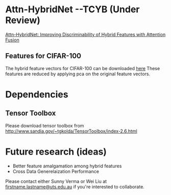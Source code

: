 # Attn-HybridNet --TCYB (Under Review)
[Attn-HybridNet: Improving Discriminability of Hybrid Features with Attention Fusion](https://arxiv.org/abs/2010.06096)



## Features for CIFAR-100
The hybrid feature vectors for CIFAR-100 can be downloaded [here](https://drive.google.com/drive/folders/1SnqntMMqG78OG1DDGQabvr_UT4Cuv7zo?usp=sharing)
These features are reduced by applying pca on the original feature vectors.

# Dependencies
## Tensor Toolbox
Please download tensor toolbox from http://www.sandia.gov/~tgkolda/TensorToolbox/index-2.6.html

# Future research (ideas)
- Better feature amalgamation among hybrid features
- Cross Data Generelaization Performance


Please contact either Sunny Verma or Wei Liu at firstname.lastname@uts.edu.au if you're interested to collaborate.
